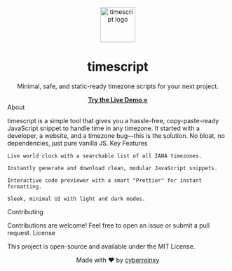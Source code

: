 <div align="center">
<img src="https://www.google.com/url?sa=E&source=gmail&q=https://raw.githubusercontent.com/cyberreinxy/worldtime/main/assets/logo.svg" alt="timescript logo" width="80">
<h1>timescript</h1>
<p>Minimal, safe, and static-ready timezone scripts for your next project.</p>
<a href="https://www.google.com/url?sa=E&source=gmail&q=https://cyberreinxy.github.io/worldtime/"><strong>Try the Live Demo »</strong></a>
</div>
About

timescript is a simple tool that gives you a hassle-free, copy-paste-ready JavaScript snippet to handle time in any timezone. It started with a developer, a website, and a timezone bug—this is the solution. No bloat, no dependencies, just pure vanilla JS.
Key Features

    Live world clock with a searchable list of all IANA timezones.

    Instantly generate and download clean, modular JavaScript snippets.

    Interactive code previewer with a smart "Prettier" for instant formatting.

    Sleek, minimal UI with light and dark modes.

Contributing

Contributions are welcome! Feel free to open an issue or submit a pull request.
License

This project is open-source and available under the MIT License.

<div align="center">
Made with ❤️ by <a href="https://www.google.com/search?q=https://github.com/cyberreinxy" target="_blank">cyberreinxy</a>
</div>
